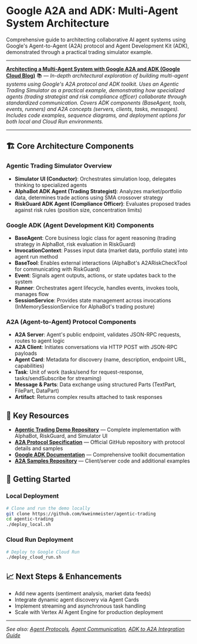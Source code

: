 # Google A2A and ADK: Multi-Agent System Architecture

Comprehensive guide to architecting collaborative AI agent systems using Google's Agent-to-Agent (A2A) protocol and Agent Development Kit (ADK), demonstrated through a practical trading simulator example.

---

**[Architecting a Multi-Agent System with Google A2A and ADK (Google Cloud Blog)](https://medium.com/google-cloud/architecting-a-multi-agent-system-with-google-a2a-and-adk-4ced4502c86a)** 📚 — *In-depth architectural exploration of building multi-agent systems using Google's A2A protocol and ADK toolkit. Uses an Agentic Trading Simulator as a practical example, demonstrating how specialized agents (trading strategist and risk compliance officer) collaborate through standardized communication. Covers ADK components (BaseAgent, tools, events, runners) and A2A concepts (servers, clients, tasks, messages). Includes code examples, sequence diagrams, and deployment options for both local and Cloud Run environments.*

---

## 🏗️ Core Architecture Components

### Agentic Trading Simulator Overview

- **Simulator UI (Conductor)**: Orchestrates simulation loop, delegates thinking to specialized agents
- **AlphaBot ADK Agent (Trading Strategist)**: Analyzes market/portfolio data, determines trade actions using SMA crossover strategy
- **RiskGuard ADK Agent (Compliance Officer)**: Evaluates proposed trades against risk rules (position size, concentration limits)

### Google ADK (Agent Development Kit) Components

- **BaseAgent**: Core business logic class for agent reasoning (trading strategy in AlphaBot, risk evaluation in RiskGuard)
- **InvocationContext**: Passes input data (market data, portfolio state) into agent run method
- **BaseTool**: Enables external interactions (AlphaBot's A2ARiskCheckTool for communicating with RiskGuard)
- **Event**: Signals agent outputs, actions, or state updates back to the system
- **Runner**: Orchestrates agent lifecycle, handles events, invokes tools, manages flow
- **SessionService**: Provides state management across invocations (InMemorySessionService for AlphaBot's trading posture)

### A2A (Agent-to-Agent) Protocol Components

- **A2A Server**: Agent's public endpoint, validates JSON-RPC requests, routes to agent logic
- **A2A Client**: Initiates conversations via HTTP POST with JSON-RPC payloads
- **Agent Card**: Metadata for discovery (name, description, endpoint URL, capabilities)
- **Task**: Unit of work (tasks/send for request-response, tasks/sendSubscribe for streaming)
- **Message & Parts**: Data exchange using structured Parts (TextPart, FilePart, DataPart)
- **Artifact**: Returns complex results attached to task responses

## 🔗 Key Resources

- **[Agentic Trading Demo Repository](https://github.com/kweinmeister/agentic-trading)** — Complete implementation with AlphaBot, RiskGuard, and Simulator UI
- **[A2A Protocol Specification](https://github.com/google/A2A)** — Official GitHub repository with protocol details and samples
- **[Google ADK Documentation](https://google.github.io/adk-docs/)** — Comprehensive toolkit documentation
- **[A2A Samples Repository](https://github.com/google/A2A/tree/main/samples/python/common)** — Client/server code and additional examples

## 🚀 Getting Started

### Local Deployment

```bash
# Clone and run the demo locally
git clone https://github.com/kweinmeister/agentic-trading
cd agentic-trading
./deploy_local.sh
```

### Cloud Run Deployment

```bash
# Deploy to Google Cloud Run
./deploy_cloud_run.sh
```

## 📈 Next Steps & Enhancements

- Add new agents (sentiment analysis, market data feeds)
- Integrate dynamic agent discovery via Agent Cards
- Implement streaming and asynchronous task handling
- Scale with Vertex AI Agent Engine for production deployment

---

*See also: [Agent Protocols](./agent-protocols.md), [Agent Communication](./agent-communication.md), [ADK to A2A Integration Guide](../guides/agent-development/adk-to-a2a-guide.md)*
